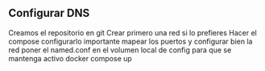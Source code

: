 ## Configurar DNS
Creamos el repositorio en git
Crear primero una red si lo prefieres
Hacer el compose
configurarlo importante mapear los puertos y configurar bien la red
poner el named.conf en el volumen local de config para que se mantenga activo
docker compose up
